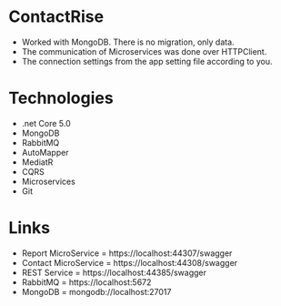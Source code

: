 
# ContactRise #
- Worked with MongoDB. There is no migration, only data.
- The communication of Microservices was done over HTTPClient.
- The connection settings from the app setting file according to you.

# Technologies #
- .net Core 5.0
- MongoDB
- RabbitMQ
- AutoMapper
- MediatR
- CQRS
- Microservices
- Git

# Links #
- Report MicroService = https://localhost:44307/swagger
- Contact MicroService = https://localhost:44308/swagger
- REST Service = https://localhost:44385/swagger
- RabbitMQ =  https://localhost:5672
- MongoDB =  mongodb://localhost:27017

